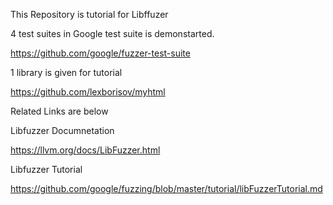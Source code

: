 This Repository is tutorial for Libffuzer

4 test suites in Google test suite is demonstarted.


https://github.com/google/fuzzer-test-suite

1 library is given for tutorial 


https://github.com/lexborisov/myhtml

Related Links are below

Libfuzzer Documnetation


https://llvm.org/docs/LibFuzzer.html


Libfuzzer Tutorial


https://github.com/google/fuzzing/blob/master/tutorial/libFuzzerTutorial.md
